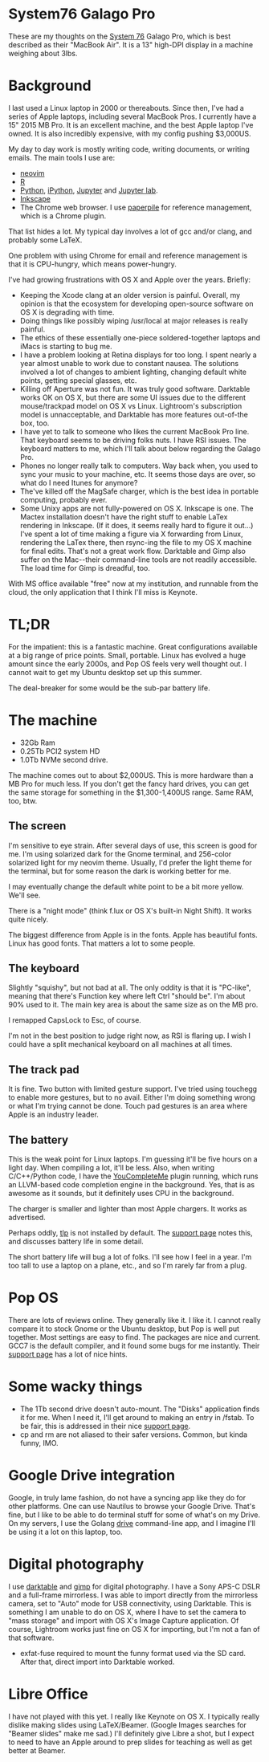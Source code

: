 # System76 Galago Pro

These are my thoughts on the [System 76](http://www.system76.com) Galago Pro, which is best described as their "MacBook
Air".  It is a 13" high-DPI display in a machine weighing about 3lbs.

# Background

I last used a Linux laptop in 2000 or thereabouts.  Since then, I've had a series of Apple laptops, including several
MacBook Pros.  I currently have a 15" 2015 MB Pro.  It is an excellent machine, and the best Apple laptop I've owned.
It is also incredibly expensive, with my config pushing $3,000US.

My day to day work is mostly writing code, writing documents, or writing emails.  The main tools I use are:

* [neovim](http://neovim.io)
* [R](http://r-project.org)
* [Python](http://www.python.org), [iPython](http://www.ipython.org), [Jupyter](http://www.jupyter.org) and [Jupyter lab](https://github.com/jupyterlab/jupyterlab).
* [Inkscape](http://www.inkscape.org)
* The Chrome web browser.  I use [paperpile](http://paperpile.com) for reference management, which is a Chrome plugin.

That list hides a lot.  My typical day involves a lot of gcc and/or clang, and probably some LaTeX.

One problem with using Chrome for email and reference management is that it is CPU-hungry, which means power-hungry.

I've had growing frustrations with OS X and Apple over the years.  Briefly:

* Keeping the Xcode clang at an older version is painful.  Overall, my opinion is that the ecosystem for developing open-source software on
  OS X is degrading with time.
* Doing things like possibly wiping /usr/local at major releases is really painful.
* The ethics of these essentially one-piece soldered-together laptops and iMacs is starting to bug me.
* I have a problem looking at Retina displays for too long.  I spent nearly a year almost unable to work due to constant
  nausea.  The solutions involved a lot of changes to ambient lighting, changing default white points, getting special
  glasses, etc.
* Killing off Aperture was not fun.  It was truly good software.  Darktable works OK on OS X, but there are some UI
  issues due to the different mouse/trackpad model on OS X vs Linux.  Lightroom's subscription model is unnacceptable,
  and Darktable has more features out-of-the box, too.
* I have yet to talk to someone who likes the current MacBook Pro line.  That keyboard seems to be driving folks nuts.
  I have RSI issues. The keyboard matters to me, which I'll talk about below regarding the Galago Pro.
* Phones no longer really talk to computers.  Way back when, you used to sync your music to your machine, etc.  It seems
  those days are over, so what do I need Itunes for anymore?
* The've killed off the MagSafe charger, which is the best idea in portable computing, probably ever.
* Some Unixy apps are not fully-powered on OS X.  Inkscape is one. The Mactex installation doesn't have the right stuff
  to enable LaTex rendering in Inkscape. (If it does, it seems really hard to figure it out...)  I've spent a lot of
  time making a figure via X forwarding from Linux, rendering the LaTex there, then rsync-ing the file to my OS X
  machine for final edits. That's not a great work flow.  Darktable and Gimp also suffer on the Mac--their command-line
  tools are not readily accessible.  The load time for Gimp is dreadful, too.

With MS office available "free" now at my institution, and runnable from the cloud, the only application that I think
I'll miss is Keynote.

# TL;DR

For the impatient: this is a fantastic machine.  Great configurations available at a big range of price points.  Small,
portable.  Linux has evolved a huge amount since the early 2000s, and Pop OS feels very well thought out.  I cannot wait
to get my Ubuntu desktop set up this summer.

The deal-breaker for some would be the sub-par battery life.


# The machine

* 32Gb Ram
* 0.25Tb PCI2 system HD
* 1.0Tb NVMe second drive.

The machine comes out to about $2,000US.  This is more hardware than a MB Pro for much less.  If you don't get the fancy
hard drives, you can get the same storage for something in the $1,300-1,400US range.  Same RAM, too, btw.


## The screen

I'm sensitive to eye strain.  After several days of use, this screen is good for me.  I'm using solarized dark for the
Gnome terminal, and 256-color solarized light for my neovim theme.  Usually, I'd prefer the light theme for the
terminal, but for some reason the dark is working better for me.

I may eventually change the default white point to be a bit more yellow.  We'll see.

There is a "night mode" (think f.lux or OS X's built-in Night Shift).  It works quite nicely.

The biggest difference from Apple is in the fonts.  Apple has beautiful fonts.  Linux has good fonts.  That matters a
lot to some people.

## The keyboard

Slightly "squishy", but not bad at all.  The only oddity is that it is "PC-like", meaning that there's Function key
where left Ctrl "should be".  I'm about 90% used to it.  The main key area is about the same size as on the MB pro.

I remapped CapsLock to Esc, of course.  

I'm not in the best position to judge right now, as RSI is flaring up.  I wish I could have a split mechanical keyboard
on all machines at all times.


## The track pad

It is fine. Two button with limited gesture support.  I've tried using touchegg to enable more gestures, but to no
avail. Either I'm doing something wrong or what I'm trying cannot be done.  Touch pad gestures is an area where Apple is
an industry leader.

## The battery

This is the weak point for Linux laptops.  I'm guessing it'll be five hours on a light day. When compiling a lot, it'll
be less.  Also, when writing C/C++/Python code, I have the [YouCompleteMe](https://valloric.github.io/YouCompleteMe/)
plugin running, which runs an LLVM-based code completion engine in the background.  Yes, that is as awesome as it
sounds, but it definitely uses CPU in the background.

The charger is smaller and lighter than most Apple chargers.  It works as advertised.

Perhaps oddly, [tlp](https://www.tecmint.com/tlp-increase-and-optimize-linux-battery-life/) is not installed by default.
The [support page](http://support.system76.com/) notes this, and discusses battery life in some detail.

The short battery life will bug a lot of folks.  I'll see how I feel in a year. I'm too tall to use a laptop on a plane,
etc., and so I'm rarely far from a plug.

# Pop OS

There are lots of reviews online.  They generally like it.  I like it.  I cannot really compare it to stock Gnome or the
Ubuntu desktop, but Pop is well put together.  Most settings are easy to find.  The packages are nice and current. GCC7
is the default compiler, and it found some bugs for me instantly.  Their [support page](http://support.system76.com/) has a lot of nice hints.

# Some wacky things

* The 1Tb second drive doesn't auto-mount.  The "Disks" application finds it for me.  When I need it, I'll
  get around to making an entry in /fstab.  To be fair, this is addressed in their nice [support
  page](http://support.system76.com/).
* cp and rm are not aliased to their safer versions.  Common, but kinda funny, IMO.

# Google Drive integration

Google, in truly lame fashion, do not have a syncing app like they do for other platforms. One can use Nautilus to
browse your Google Drive. That's fine, but I like to be able to do terminal stuff for some of what's on my Drive.  On my
servers, I use the Golang [drive](https://github.com/odeke-em/drive) command-line app, and I imagine I'll be using it a
lot on this laptop, too.

# Digital photography

I use [darktable](http://darktable.org) and [gimp](http://gimp.org) for digital photography.  I have a Sony APS-C DSLR
and a full-frame mirrorless.  I was able to import directly from the mirrorless camera, set to "Auto" mode for USB
connectivity, using Darktable.  This is something I am unable to do on OS X, where I have to set the camera to "mass
storage" and import with OS X's Image Capture application.  Of course, Lightroom works just fine on OS X for importing,
but I'm not a fan of that software.

* exfat-fuse required to mount the funny format used via the SD card.  After that, direct import into Darktable worked.

# Libre Office

I have not played with this yet. I really like Keynote on OS X.  I typically really dislike making slides using
LaTeX/Beamer. (Google Images searches for "Beamer slides" make me sad.) I'll definitely give Libre a shot, but I expect to need to have an Apple around to prep slides for
teaching as well as get better at Beamer.
